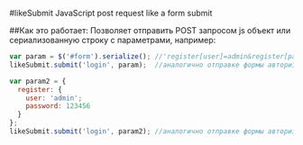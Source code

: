 #likeSubmit
JavaScript post request like a form submit

##Как это работает:
Позволяет отправить POST запросом js объект или сериализованную строку с параметрами, например:
```javascript
var param = $('#form').serialize(); //'register[user]=admin&register[password]=123456'
likeSubmit.submit('login', param);  //аналогично отправке формы авторизации

var param2 = {
  register: {
    user: 'admin';
    password: 123456
  }
};
likeSubmit.submit('login', param2); //аналогично отправке формы авторизации
```
